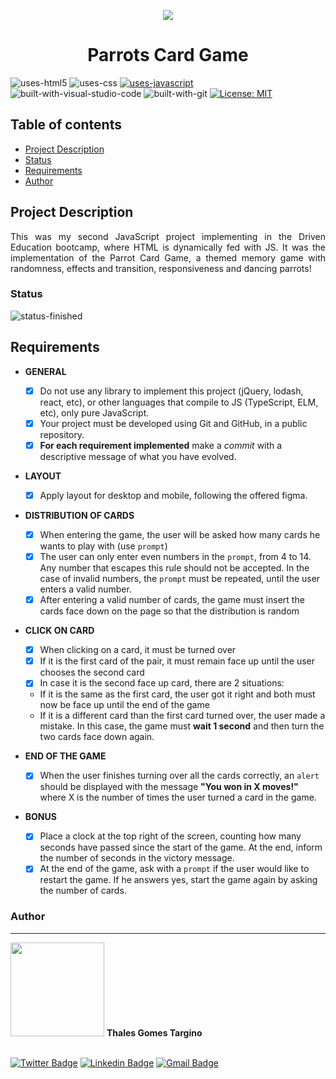 
<p align="center">
  <img src="https://user-images.githubusercontent.com/97575616/152913843-f5236690-2e97-453c-9222-d17dbf982696.png">
</p>
 
<h1 align="center">Parrots Card Game</h1>

![uses-html5](https://user-images.githubusercontent.com/97575616/152917477-a2376129-a048-4137-a73e-ef08eb94e6e4.svg)
![uses-css](https://user-images.githubusercontent.com/97575616/152917480-e46ad631-d96c-413d-8b62-25012c52c7fc.svg)
[![uses-javascript](https://user-images.githubusercontent.com/97575616/152917485-3872d2d7-0a27-4939-ba4a-c4d111768e73.svg)](https://www.javascript.com)
![built-with-visual-studio-code](https://user-images.githubusercontent.com/97575616/152921255-9e6ad64b-5a0d-4f28-a3d0-f8c6a2774d85.svg)
![built-with-git](https://user-images.githubusercontent.com/97575616/152921262-4c63216a-72a5-47d8-b8b0-82aea8ee9608.svg)
[![License: MIT](https://user-images.githubusercontent.com/97575616/152917040-e317b158-cad1-4f6c-8985-0a555783da7e.svg)](https://opensource.org/licenses/MIT)

## Table of contents
* [Project Description](#project-description)
* [Status](#status)
* [Requirements](#requirements)
* [Author](#author)


## Project Description
<p align="justify">This was my second JavaScript project implementing in the Driven Education bootcamp, where HTML is dynamically fed with JS. It was the implementation of the Parrot Card Game, a themed memory game with randomness, effects and transition, responsiveness and dancing parrots!</p>

### Status
![status-finished](https://user-images.githubusercontent.com/97575616/152920453-f99727e7-da24-4d65-99a6-62765c441b4d.svg)


## Requirements

* **GENERAL**
    - [x] Do not use any library to implement this project (jQuery, lodash, react, etc), or other languages that compile to JS (TypeScript, ELM, etc), only pure JavaScript.
    - [x] Your project must be developed using Git and GitHub, in a public repository.
    - [x] **For each requirement implemented** make a *commit* with a descriptive message of what you have evolved.

* **LAYOUT**
    - [x] Apply layout for desktop and mobile, following the offered figma.

* **DISTRIBUTION OF CARDS**

    - [x] When entering the game, the user will be asked how many cards he wants to play with (use `prompt`)
    - [x] The user can only enter even numbers in the `prompt`, from 4 to 14. Any number that escapes this rule should not be accepted. In the case of invalid numbers, the `prompt` must be repeated, until the user enters a valid number.
    - [x] After entering a valid number of cards, the game must insert the cards face down on the page so that the distribution is random

- **CLICK ON CARD**

    - [x] When clicking on a card, it must be turned over
    - [x] If it is the first card of the pair, it must remain face up until the user chooses the second card
    - [x] In case it is the second face up card, there are 2 situations:
    - If it is the same as the first card, the user got it right and both must now be face up until the end of the game
    - If it is a different card than the first card turned over, the user made a mistake. In this case, the game must **wait 1 second** and then turn the two cards face down again.

- **END OF THE GAME**

   - [x] When the user finishes turning over all the cards correctly, an `alert` should be displayed with the message **"You won in X moves!"** where X is the number of times the user turned a card in the game.

- **BONUS**

   - [x] Place a clock at the top right of the screen, counting how many seconds have passed since the start of the game. At the end, inform the number of seconds in the victory message.
   - [x] At the end of the game, ask with a `prompt` if the user would like to restart the game. If he answers yes, start the game again by asking the number of cards.

### Author
---

<img width= 150px src="https://user-images.githubusercontent.com/97575616/152924489-a397b8ca-353a-43a5-9a17-7080140498fc.png" alt=""/>
<b>Thales Gomes Targino</b> 



<br /> [![Twitter Badge](https://img.shields.io/badge/-@thales_targino-1ca0f1?style=flat-square&labelColor=1ca0f1&logo=twitter&logoColor=white&link=https://twitter.com/thales_targino)](https://twitter.com/thales_targino) [![Linkedin Badge](https://img.shields.io/badge/-thalesgomest-blue?style=flat-square&logo=Linkedin&logoColor=white&link=https://www.linkedin.com/in/thales-gomes-targino/)](https://www.linkedin.com/in/thales-gomes-targino/) 
[![Gmail Badge](https://img.shields.io/badge/-thalestargino@gmail.com-c14438?style=flat-square&logo=Gmail&logoColor=white&link=mailto:thalestargino@gmail.com)](mailto:tgmarinho@gmail.com)
